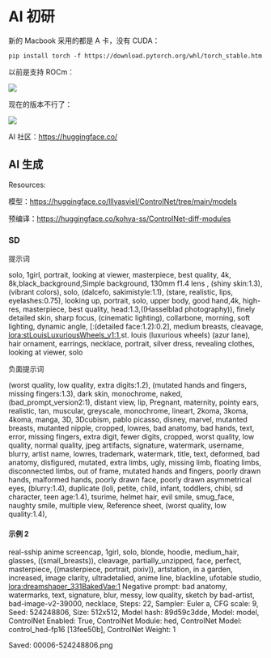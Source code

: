 # AI 初研

新的 Macbook 采用的都是 A 卡，没有 CUDA：

```
pip install torch -f https://download.pytorch.org/whl/torch_stable.htm
```

以前是支持 ROCm：

![](https://pytorch.org/assets/images/amd_rocm_blog.png)

现在的版本不行了：

![](https://pytorch.org/get-started/locally/)

AI 社区：https://huggingface.co/

## AI 生成

Resources:

模型：https://huggingface.co/lllyasviel/ControlNet/tree/main/models

预编译：https://huggingface.co/kohya-ss/ControlNet-diff-modules

### SD

提示词 

solo, 1girl, portrait, looking at viewer, masterpiece, best quality, 4k, 8k,black_background,Simple background, 130mm f1.4 lens ,  (shiny skin:1.3),(vibrant colors), solo, (dalcefo, sakimistyle:1.1), (stare, realistic, lips, eyelashes:0.75), looking up, portrait, solo, upper body, good hand,4k, high-res, masterpiece, best quality, head:1.3,((Hasselblad photography)), finely detailed skin, sharp focus, (cinematic lighting), collarbone, morning, soft lighting, dynamic angle, [:(detailed face:1.2):0.2], medium breasts, cleavage, <lora:stLouisLuxuriousWheels_v1:1>,st. louis (luxurious wheels) (azur lane), hair ornament, earrings, necklace, portrait, silver dress, revealing clothes, looking at viewer, solo

负面提示词

(worst quality, low quality, extra digits:1.2), (mutated hands and fingers, missing fingers:1.3), dark skin, monochrome, naked,(bad_prompt_version2:1), distant view, lip, Pregnant, maternity, pointy ears, realistic, tan, muscular, greyscale, monochrome, lineart, 2koma, 3koma, 4koma, manga, 3D, 3Dcubism, pablo picasso, disney, marvel, mutanted breasts, mutanted nipple, cropped, lowres, bad anatomy, bad hands, text, error, missing fingers, extra digit, fewer digits, cropped, worst quality, low quality, normal quality, jpeg artifacts, signature, watermark, username, blurry, artist name, lowres, trademark, watermark, title, text, deformed, bad anatomy, disfigured, mutated, extra limbs, ugly, missing limb, floating limbs, disconnected limbs, out of frame, mutated hands and fingers, poorly drawn hands, malformed hands, poorly drawn face, poorly drawn asymmetrical eyes, (blurry:1.4), duplicate (loli, petite, child, infant, toddlers, chibi, sd character, teen age:1.4), tsurime, helmet hair, evil smile, smug_face, naughty smile, multiple view, Reference sheet, (worst quality, low quality:1.4),

#### 示例 2

real-sship anime screencap, 1girl, solo, blonde, hoodie, medium_hair, glasses, ((small_breasts)), cleavage, partially_unzipped, face, perfect, masterpiece, ((masterpiece, portrait, pixiv)), artstation, in a garden, increased, image clarity, ultradetalied, anime line, blackline, ufotable studio, <lora:dreamshaper_331BakedVae:1>
Negative prompt: bad anatomy, watermarks, text, signature, blur, messy, low quality, sketch by bad-artist, bad-image-v2-39000, necklace,
Steps: 22, Sampler: Euler a, CFG scale: 9, Seed: 524248806, Size: 512x512, Model hash: 89d59c3dde, Model: model, ControlNet Enabled: True, ControlNet Module: hed, ControlNet Model: control_hed-fp16 [13fee50b], ControlNet Weight: 1

Saved: 00006-524248806.png
